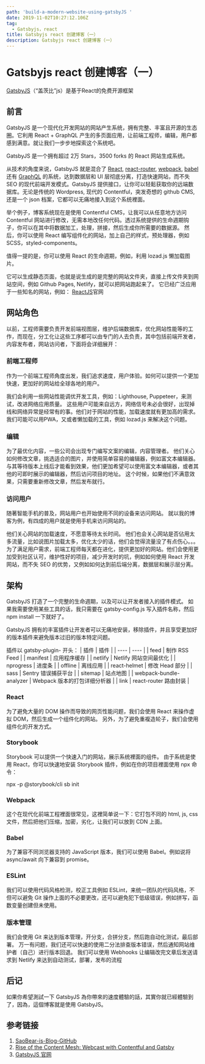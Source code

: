 ```yaml
---
path: 'build-a-modern-website-using-gatsbyJS '
date: 2019-11-02T10:27:12.106Z
tag:
  - Gatsbyjs，react
title: Gatsbyjs react 创建博客（一）
description: Gatsbyjs react 创建博客（一）
---
```

# Gatsbyjs react 创建博客（一）

[GatsbyJS](https://www.gatsbyjs.org/)（“盖茨比”js）是基于React的免费开源框架

## 前言

GatsbyJS 是一个现代化开发网站的网站产生系统，拥有完整、丰富且开源的生态圈。它利用 React + GraphQL 产生的多页面应用，让前端工程师，编辑，用户都感到满意。就让我们一步步地探索这个系统吧。

GatsbyJS 是一个拥有超过 2万 Stars，3500 forks 的 React 网站生成系统。

从技术的角度来说，GatsbyJS 就是混合了 [React](https://github.com/facebook/react), [react-router](https://github.com/ReactTraining/react-router), [webpack](https://github.com/webpack/webpack), [babel](https://github.com/babel/babel) 还有 [GraphQL](https://github.com/graphql-go/graphql) 的系统，达到数据层和 UI 层彻底分离，打造快速网站，而不失 SEO 的现代前端开发模式。GatsbyJS 提供接口，让你可以轻鬆获取你的远端数据库。无论是传统的 Wordpress, 现代的 Contentful，突发奇想的 github CMS, 还是一个 json 档案，它都可以无痛地接入到这个系统裡面。

举个例子，博客系统现在是使用 Contentful CMS，让我可以从任意地方访问 Contentful 网站进行修改，无需本地改任何代码。透过系统提供的生命週期钩子，你可以在其中将数据加工，处理，拼接，然后生成你所需要的数据源。 然后，你可以使用 React 编写组件化的网站，加上自己的样式，预处理器，例如 SCSS，styled-components。

值得一提的是，你可以使用 React 的生命週期，例如，利用 lozad.js 懒加载图片。

它可以生成静态页面，也就是说生成的是完整的网站文件夹，直接上传文件夹到网站空间，例如 Github Pages, Netlify，就可以把网站跑起来了。 它已经广泛应用于一些知名的网站，例如： [ReactJS](https://reactjs.org/)官网

## 网站角色

以前，工程师需要负责开发前端视图层，维护后端数据库，优化网站性能等的工作，而现在，分工化让这些工序都可以由专门的人去负责，其中包括前端开发者，内容发布者，网站访问者，下面将会详细展开：

### 前端工程师

作为一个前端工程师角度出发，我们追求速度，用户体验。如何可以提供一个更加快速，更加好的网站给全球各地的用户。

我们会利用一些网站性能调优开发工具，例如：Lighthouse, Puppeteer，来测试，改进网络应用质量。 这些用户可能来自远方，网络信号未必会很好，出现掉线和网络异常是经常有的事。他们对于网站的性能，加载速度就有更加高的需求。我们可能可以用PWA，又或者懒加载的工具，例如 lozad.js 来解决这个问题。

### 编辑

为了最优化内容，一些公司会出现专门编写文案的编辑，内容管理者。 他们关心如何修改文章，挑选适合的图片，并使用简单容易的编辑器，例如富文本编辑器。 与其等待版本上线后才能看到效果，他们更加希望可以使用富文本编辑器，或者其他的可即时展示的编辑器，然后访问项目的地址。 这个时候，如果他们不满意效果，只需要重新修改文章，然后发布就行。

### 访问用户

随著智能手机的普及，网站用户也开始使用不同的设备来访问网站。 就以我的博客为例，有四成的用户就是使用手机来访问网站的。

他们关心网站的加载速度，不愿意等待太长时间。 他们也会关心网站是否佔用太多流量，比如说图片加载太多，优化太少的话，他们会觉得流量没了有点伤心。。。 为了满足用户需求，前端工程师每天都在进化，提供更加好的网站。他们会使用更加受到社区认可，维护性好的项目，减少开发时的坑，例如如何使用 React 开发网站，而不失 SEO 的优势，又例如如何达到前后端分离，数据层和展示层分离。

## 架构

GatsbyJS 打造了一个完整的生命週期，以及可以让开发者接入的插件模式。 如果我需要使用某些工具的话，我只需要在 gatsby-config.js 写入插件名称，然后 npm install 一下就好了。

GatsbyJS 拥有的丰富插件让开发者可以无痛地安装，移除插件，并且享受更加好的版本插件来避免版本过旧的版本特定问题。

 插件以 gatsby-plugin- 开头：
|  插件   | 插件  |
|  ----  | ----  |
|  feed  | 制作 RSS Feed  |
|  manifest  | 应用程序缓存  |
|  netlify  | Netlify 网站空间最优化  |
|  nprogress  | 进度条  |
|  offline  | 离线应用  |
|  react-helmet  | 修改 Head 部分  |
|  sass  | Sentry 错误捕获平台  |
|  sitemap  | 站点地图  |
|  webpack-bundle-analyzer  | Webpack 版本的打包详细分析器  |
|  link  | react-router 路由封装  |

### React

为了避免大量的 DOM 操作而导致的网页性能问题，我们会使用 React 来操作虚拟 DOM，然后生成一个组件化的网站。 另外，为了避免重複造轮子，我们会使用组件化的开发方式。 

### Storybook

Storybook 可以提供一个快速入门的网站，展示系统裡面的组件。 由于系统是使用 React，你可以快速地安装 Storybook 插件，例如在你的项目裡面使用 npx 命令：

npx -p @storybook/cli sb init

### Webpack

这个在现代化前端工程裡面很常见，这裡简单说一下：它打包不同的 html, js, css 文件，然后把他们压缩，加密，劣化，让我们可以放到 CDN 上面。

### Babel

为了兼容不同浏览器支持的 JavaScript 版本，我们可以使用 Babel。例如说将 async/await 向下兼容到 promise。

### ESLint

我们可以使用代码风格检测，校正工具例如 ESLint，来统一团队的代码风格，不但可以避免 Git 操作上面的不必要更改，还可以避免犯下低级错误，例如拼写，函数变量创建但未使用。

### 版本管理

我们会使用 Git 来达到版本管理，开分支，合拼分支，然后跑自动化测试，最后部署。 万一有问题，我们还可以快速的使用二分法排查版本错误，然后通知网站维护者（自己）进行版本回退。 我们可以使用 Webhooks 让编辑改完文章后发送请求到 Netlify 来达到自动测试，部署，发布的流程

## 后记

如果你希望測試一下 GatsbyJS 為你帶來的速度體驗的話，其實你就已經體驗到了，因為，這個博客就是使用 GatsbyJS。

## 参考链接

  1. [SaoBear-is-Blog-GitHub](https://github.com/PiccoloYu/SaoBear-is-Blog)
  2. [Rise of the Content Mesh: Webcast with Contentful and Gatsby](https://www.gatsbyjs.com/content-mesh-contentful/)
  3. [GatsbyJS 官网](https://www.gatsbyjs.org/)
